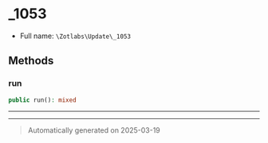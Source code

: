 
# _1053





* Full name: `\Zotlabs\Update\_1053`




## Methods


### run



```php
public run(): mixed
```












***


***
> Automatically generated on 2025-03-19
